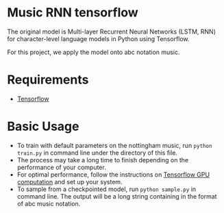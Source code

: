 # Music RNN tensorflow
The original model is Multi-layer Recurrent Neural Networks (LSTM, RNN) for character-level language models in Python using Tensorflow.

For this project, we apply the model onto abc notation music.

# Requirements
- [Tensorflow](http://www.tensorflow.org)

# Basic Usage
- To train with default parameters on the nottingham music, run `python train.py` in command line under the directory of this file.
- The process may take a long time to finish depending on the performance of your computer.
- For optimal performance, follow the instructions on [Tensorflow GPU computation](https://www.tensorflow.org/versions/r0.12/get_started/os_setup.html#optional-linux-enable-gpu-support) and set up your system.
- To sample from a checkpointed model, run `python sample.py` in command line. The output will be a long string containing in the format of abc music notation.
